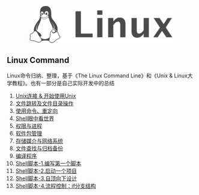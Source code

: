 <p align="center">
  <a href="https://book.douban.com/subject/4253716/">
    <img height="100" src="./template/img/logo.svg?sanitize=true">
  </a>
</p>

Linux Command
--- 

Linux命令归纳、整理，基于《The Linux Command Line》和《Unix & Linux大学教程》。也有一部分是自己实际开发中的总结

1. [Unix连接 & 开始使用Unix](https://github.com/tangming579/Linux-Command/blob/master/command/1.Unix连接开始使用Unix.md)
2. [文件跳转及文件目录操作](https://github.com/tangming579/Linux-Command/blob/master/command/2.文件跳转及文件目录操作.md)
3. [使用命令、重定向](https://github.com/tangming579/Linux-Command/blob/master/command/3.使用命令、重定向.md)
4. [Shell眼中看世界](https://github.com/tangming579/Linux-Command/blob/master/command/4.Shell眼中看世界.md)
5. [权限与进程](https://github.com/tangming579/Linux-Command/blob/master/command/5.权限与进程.md)
6. [软件包管理](https://github.com/tangming579/Linux-Command/blob/master/command/6.软件包管理.md)
7. [存储媒介与网络系统](https://github.com/tangming579/Linux-Command/blob/master/command/7.存储媒介与网络系统.md)
8. [文件查找与归档备份](https://github.com/tangming579/Linux-Command/blob/master/command/8.文件查找与归档备份.md)
9. [编译程序](https://github.com/tangming579/Linux-Command/blob/master/command/9.编译程序.md)
10. [Shell脚本-1.编写第一个脚本](https://github.com/tangming579/Linux-Command/blob/master/command/Shell脚本-1.编写第一个脚本.md)
11. [Shell脚本-2.启动一个项目](https://github.com/tangming579/Linux-Command/blob/master/command/Shell脚本-2.启动一个项目.md)
12. [Shell脚本-3.自顶向下设计](https://github.com/tangming579/Linux-Command/blob/master/command/Shell脚本-3.自顶向下设计.md)
13. [Shell脚本-4.流程控制：if分支结构](https://github.com/tangming579/Linux-Command/blob/master/command/Shell脚本-4.流程控制：if分支结构.md)

